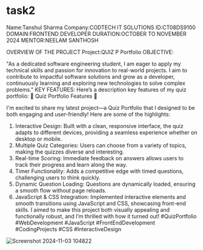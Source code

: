 # task2
Name:Tanshul Sharma Company:CODTECH IT SOLUTIONS ID:CT08DS9100 DOMAIN:FRONTEND DEVELOPER DURATION:OCTOBER TO NOVEMBER 2024 MENTOR:NEELAM SANTHOSH

OVERVIEW OF THE PROJECT Project:QUIZ P Portfolio
OBJECTIVE:

"As a dedicated software engineering student, I am eager to apply my technical skills and passion for innovation to real-world projects. I aim to contribute to impactful software solutions and grow as a developer, continuously learning and exploring new technologies to solve complex problems."
KEY FEATURES:
Here’s a description  key features of my quiz portfolio:
🌟 Quiz Portfolio Features 🌟

I'm excited to share my latest project—a Quiz Portfolio that I designed to be both engaging and user-friendly! Here are some of the highlights:

1. Interactive Design: Built with a clean, responsive interface, the quiz adapts to different devices, providing a seamless experience whether on desktop or mobile.
2. Multiple Quiz Categories: Users can choose from a variety of topics, making the quizzes diverse and interesting.
3. Real-time Scoring: Immediate feedback on answers allows users to track their progress and learn along the way.
4. Timer Functionality: Adds a competitive edge with timed questions, challenging users to think quickly.
5. Dynamic Question Loading: Questions are dynamically loaded, ensuring a smooth flow without page reloads.
6. JavaScript & CSS Integration: Implemented interactive elements and smooth transitions using JavaScript and CSS, showcasing front-end skills.
I aimed to make this project both visually appealing and functionally robust, and I’m thrilled with how it turned out!
#QuizPortfolio #WebDevelopment #JavaScript #FrontEndDevelopment #CodingProjects #CSS #InteractiveDesign


![Screenshot 2024-11-03 104822](https://github.com/user-attachments/assets/24edbb04-51d8-43d8-b53c-a74b7217f49b)

